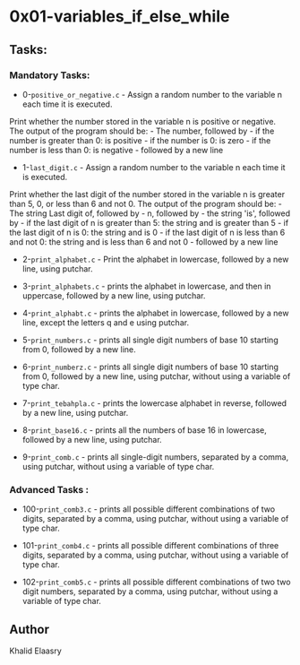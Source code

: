 # 0x01-variables_if_else_while

## Tasks:
### Mandatory Tasks:
* 0-`positive_or_negative.c` - Assign a random number to the variable n each time it is executed.

Print whether the number stored in the variable n is positive or negative.
The output of the program should be: - The number, followed by - if the number is greater than 0: is positive - if the number is 0: is zero - if the number is less than 0: is negative - followed by a new line
* 1-`last_digit.c` - Assign a random number to the variable n each time it is executed.

Print whether the last digit of the number stored in the variable n is greater than 5, 0, or less than 6 and not 0.
The output of the program should be: - The string Last digit of, followed by - n, followed by - the string 'is', followed by - if the last digit of n is greater than 5: the string and is greater than 5 - if the last digit of n is 0: the string and is 0 - if the last digit of n is less than 6 and not 0: the string and is less than 6 and not 0 - followed by a new line
* 2-`print_alphabet.c` - Print the alphabet in lowercase, followed by a new line, using putchar.

* 3-`print_alphabets.c` - prints the alphabet in lowercase, and then in uppercase, followed by a new line, using putchar.

* 4-`print_alphabt.c` - prints the alphabet in lowercase, followed by a new line, except the letters q and e using putchar.

* 5-`print_numbers.c` - prints all single digit numbers of base 10 starting from 0, followed by a new line.

* 6-`print_numberz.c` - prints all single digit numbers of base 10 starting from 0, followed by a new line, using putchar, without using a variable of type char.

* 7-`print_tebahpla.c` - prints the lowercase alphabet in reverse, followed by a new line, using putchar.

* 8-`print_base16.c` - prints all the numbers of base 16 in lowercase, followed by a new line, using putchar.

* 9-`print_comb.c` - prints all single-digit numbers, separated by a comma, using putchar, without using a variable of type char.

### Advanced Tasks :
* 100-`print_comb3.c` - prints all possible different combinations of two digits, separated by a comma, using putchar, without using a variable of type char.

* 101-`print_comb4.c` - prints all possible different combinations of three digits, separated by a comma, using putchar, without using a variable of type char.

* 102-`print_comb5.c` - prints all possible different combinations of two two digit numbers, separated by a comma, using putchar, without using a variable of type char.

## Author

Khalid Elaasry
